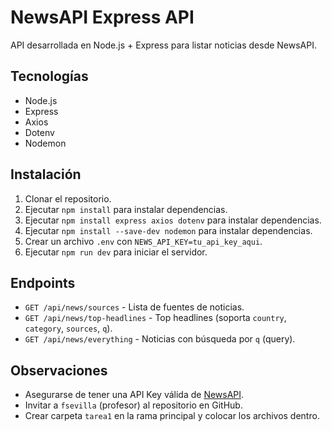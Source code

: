 # NewsAPI Express API

API desarrollada en Node.js + Express para listar noticias desde NewsAPI.

## Tecnologías
- Node.js
- Express
- Axios
- Dotenv
- Nodemon

## Instalación
1. Clonar el repositorio.
2. Ejecutar `npm install` para instalar dependencias.
2. Ejecutar `npm install express axios dotenv` para instalar dependencias.
2. Ejecutar `npm install --save-dev nodemon` para instalar dependencias.
3. Crear un archivo `.env` con `NEWS_API_KEY=tu_api_key_aqui`.
4. Ejecutar `npm run dev` para iniciar el servidor.

## Endpoints
- `GET /api/news/sources` - Lista de fuentes de noticias.
- `GET /api/news/top-headlines` - Top headlines (soporta `country`, `category`, `sources`, `q`).
- `GET /api/news/everything` - Noticias con búsqueda por `q` (query).

## Observaciones
- Asegurarse de tener una API Key válida de [NewsAPI](https://newsapi.org/).
- Invitar a `fsevilla` (profesor) al repositorio en GitHub.
- Crear carpeta `tarea1` en la rama principal y colocar los archivos dentro.